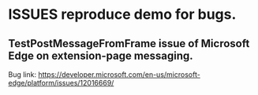 # ISSUES reproduce demo for bugs.
## TestPostMessageFromFrame issue of Microsoft Edge on extension-page messaging.
Bug link: https://developer.microsoft.com/en-us/microsoft-edge/platform/issues/12016669/
